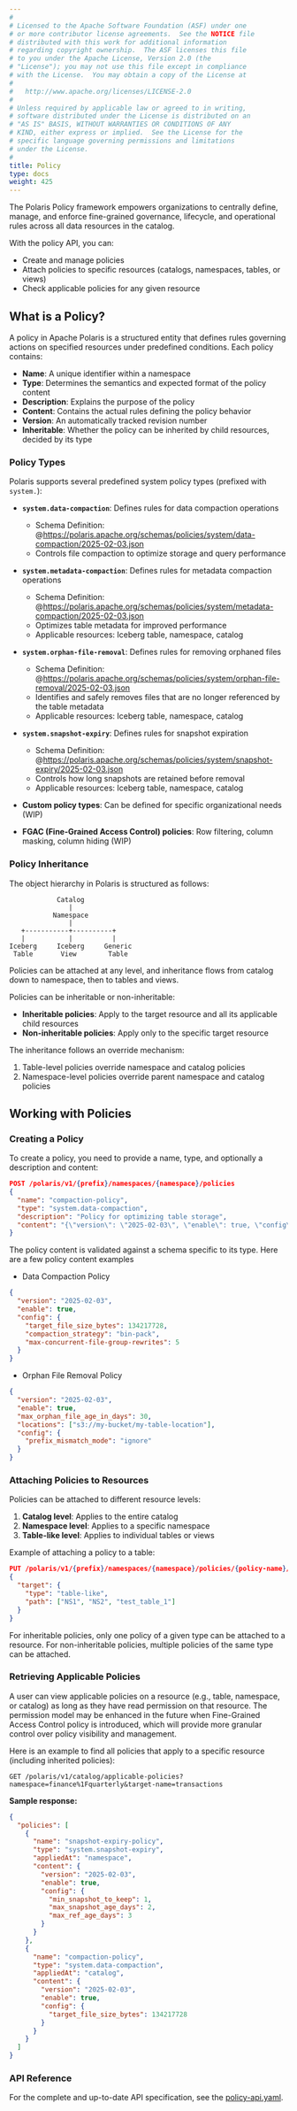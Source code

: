 ```yaml
---
#
# Licensed to the Apache Software Foundation (ASF) under one
# or more contributor license agreements.  See the NOTICE file
# distributed with this work for additional information
# regarding copyright ownership.  The ASF licenses this file
# to you under the Apache License, Version 2.0 (the
# "License"); you may not use this file except in compliance
# with the License.  You may obtain a copy of the License at
#
#   http://www.apache.org/licenses/LICENSE-2.0
#
# Unless required by applicable law or agreed to in writing,
# software distributed under the License is distributed on an
# "AS IS" BASIS, WITHOUT WARRANTIES OR CONDITIONS OF ANY
# KIND, either express or implied.  See the License for the
# specific language governing permissions and limitations
# under the License.
#
title: Policy
type: docs
weight: 425 
---
```


The Polaris Policy framework empowers organizations to centrally define, manage, and enforce fine-grained governance, lifecycle, and operational rules across all data resources in the catalog. 

With the policy API, you can:
- Create and manage policies
- Attach policies to specific resources (catalogs, namespaces, tables, or views)
- Check applicable policies for any given resource

## What is a Policy?

A policy in Apache Polaris is a structured entity that defines rules governing actions on specified resources under
predefined conditions. Each policy contains:

- **Name**: A unique identifier within a namespace
- **Type**: Determines the semantics and expected format of the policy content
- **Description**: Explains the purpose of the policy
- **Content**: Contains the actual rules defining the policy behavior
- **Version**: An automatically tracked revision number
- **Inheritable**: Whether the policy can be inherited by child resources, decided by its type

### Policy Types

Polaris supports several predefined system policy types (prefixed with `system.`):

- **`system.data-compaction`**: Defines rules for data compaction operations
  - Schema Definition: @https://polaris.apache.org/schemas/policies/system/data-compaction/2025-02-03.json
  - Controls file compaction to optimize storage and query performance
  
- **`system.metadata-compaction`**: Defines rules for metadata compaction operations
  - Schema Definition: @https://polaris.apache.org/schemas/policies/system/metadata-compaction/2025-02-03.json
  - Optimizes table metadata for improved performance
  - Applicable resources: Iceberg table, namespace, catalog

- **`system.orphan-file-removal`**: Defines rules for removing orphaned files
  - Schema Definition: @https://polaris.apache.org/schemas/policies/system/orphan-file-removal/2025-02-03.json
  - Identifies and safely removes files that are no longer referenced by the table metadata
  - Applicable resources: Iceberg table, namespace, catalog 

- **`system.snapshot-expiry`**: Defines rules for snapshot expiration
  - Schema Definition: @https://polaris.apache.org/schemas/policies/system/snapshot-expiry/2025-02-03.json
  - Controls how long snapshots are retained before removal
  - Applicable resources: Iceberg table, namespace, catalog 

- **Custom policy types**: Can be defined for specific organizational needs (WIP)

- **FGAC (Fine-Grained Access Control) policies**: Row filtering, column masking, column hiding (WIP)

### Policy Inheritance

The object hierarchy in Polaris is structured as follows:

```
            Catalog
               |
           Namespace
               |
   +-----------+----------+
   |           |          |
Iceberg     Iceberg     Generic
 Table       View        Table
```

Policies can be attached at any level, and inheritance flows from catalog down to namespace, then to tables and views.

Policies can be inheritable or non-inheritable:

- **Inheritable policies**: Apply to the target resource and all its applicable child resources
- **Non-inheritable policies**: Apply only to the specific target resource

The inheritance follows an override mechanism:
1. Table-level policies override namespace and catalog policies
2. Namespace-level policies override parent namespace and catalog policies

## Working with Policies

### Creating a Policy

To create a policy, you need to provide a name, type, and optionally a description and content:

```json
POST /polaris/v1/{prefix}/namespaces/{namespace}/policies
{
  "name": "compaction-policy",
  "type": "system.data-compaction",
  "description": "Policy for optimizing table storage",
  "content": "{\"version\": \"2025-02-03\", \"enable\": true, \"config\": {\"target_file_size_bytes\": 134217728}}"
}
```

The policy content is validated against a schema specific to its type. Here are a few policy content examples
- Data Compaction Policy
```json
{
  "version": "2025-02-03",
  "enable": true,
  "config": {
    "target_file_size_bytes": 134217728,
    "compaction_strategy": "bin-pack",
    "max-concurrent-file-group-rewrites": 5
  }
}
```
- Orphan File Removal Policy
```json
{
  "version": "2025-02-03",
  "enable": true,
  "max_orphan_file_age_in_days": 30,
  "locations": ["s3://my-bucket/my-table-location"],
  "config": {
    "prefix_mismatch_mode": "ignore"
  }
}
```

### Attaching Policies to Resources

Policies can be attached to different resource levels:

1. **Catalog level**: Applies to the entire catalog
2. **Namespace level**: Applies to a specific namespace
3. **Table-like level**: Applies to individual tables or views

Example of attaching a policy to a table:

```json
PUT /polaris/v1/{prefix}/namespaces/{namespace}/policies/{policy-name}/mappings
{
  "target": {
    "type": "table-like",
    "path": ["NS1", "NS2", "test_table_1"]
  }
}
```

For inheritable policies, only one policy of a given type can be attached to a resource. For non-inheritable policies, multiple policies of the same type can be attached.

### Retrieving Applicable Policies
A user can view applicable policies on a resource (e.g., table, namespace, or catalog) as long as they have
read permission on that resource. The permission model may be enhanced in the future when Fine-Grained Access Control
policy is introduced, which will provide more granular control over policy visibility and management.

Here is an example to find all policies that apply to a specific resource (including inherited policies):
```
GET /polaris/v1/catalog/applicable-policies?namespace=finance%1Fquarterly&target-name=transactions
```

**Sample response:**
```json
{
  "policies": [
    {
      "name": "snapshot-expiry-policy",
      "type": "system.snapshot-expiry",
      "appliedAt": "namespace",
      "content": {
        "version": "2025-02-03",
        "enable": true,
        "config": {
          "min_snapshot_to_keep": 1,
          "max_snapshot_age_days": 2,
          "max_ref_age_days": 3
        }
      }
    },
    {
      "name": "compaction-policy",
      "type": "system.data-compaction",
      "appliedAt": "catalog",
      "content": {
        "version": "2025-02-03",
        "enable": true,
        "config": {
          "target_file_size_bytes": 134217728
        }
      }
    }
  ]
}
```

### API Reference

For the complete and up-to-date API specification, see the [policy-api.yaml](https://github.com/apache/polaris/blob/main/spec/polaris-catalog-apis/policy-apis.yaml).